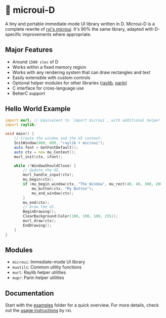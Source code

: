 # 🔩 microui-D

A tiny and portable immediate-mode UI library written in D.
Microui-D is a complete rewrite of [rxi's microui](https://github.com/rxi/microui).
It's 90% the same library, adapted with D-specific improvements where appropriate.

## Major Features

* Around `1500 sloc` of D
* Works within a fixed memory region
* Works with any rendering system that can draw rectangles and text
* Easily extensible with custom controls
* Optional helper modules for other libraries ([raylib](source/murl.d), [parin](source/mupr.d))
* C interface for cross-language use
* BetterC support

## Hello World Example

```d
import murl; // Equivalent to `import microui`, with additional helper functions for raylib.
import raylib;

void main() {
    // Create the window and the UI context.
    InitWindow(800, 600, "raylib + microui");
    auto font = GetFontDefault();
    auto ctx = new mu_Context();
    murl_init(ctx, &font);

    while (!WindowShouldClose) {
        // Update the UI.
        murl_handle_input(ctx);
        mu_begin(ctx);
        if (mu_begin_window(ctx, "The Window", mu_rect(40, 40, 300, 200))) {
            mu_button(ctx, "My Button");
            mu_end_window(ctx);
        }
        mu_end(ctx);
        // Draw the UI.
        BeginDrawing();
        ClearBackground(Color(100, 100, 100, 255));
        murl_draw(ctx);
        EndDrawing();
    }
}
```

## Modules

* `microui`: Immediate-mode UI library
* `muutils`: Common utility functions
* `murl`: Raylib helper utilities
* `mupr`: Parin helper utilities

## Documentation

Start with the [examples](./examples/) folder for a quick overview.
For more details, check out the [usage instructions](https://github.com/rxi/microui/blob/master/doc/usage.md) by rxi.
